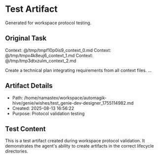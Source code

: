 # Test Artifact

Generated for workspace protocol testing.

## Original Task

Context: @/tmp/tmpf10p0is9_context_0.md
Context: @/tmp/tmpx4k8euj6_context_1.md
Context: @/tmp/tmp3dtxzulm_context_2.md

Create a technical plan integrating requirements from all context files.
...

## Artifact Details
- Path: /home/namastex/workspace/automagik-hive/genie/wishes/test_genie-dev-designer_1755114982.md
- Created: 2025-08-13 16:56:22
- Purpose: Protocol validation testing

## Test Content
This is a test artifact created during workspace protocol validation.
It demonstrates the agent's ability to create artifacts in the correct
lifecycle directories.
